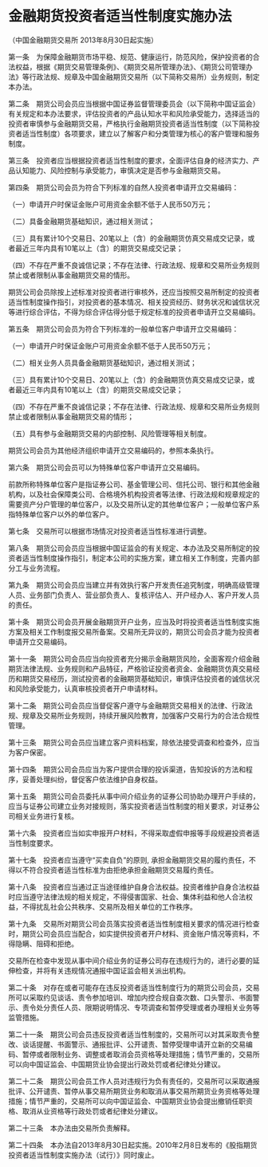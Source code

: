 # 金融期货投资者适当性制度实施办法

（中国金融期货交易所 2013年8月30日起实施）

第一条　为保障金融期货市场平稳、规范、健康运行，防范风险，保护投资者的合法权益，根据《期货交易管理条例》、《期货交易所管理办法》、《期货公司管理办法》等行政法规、规章及中国金融期货交易所（以下简称交易所）业务规则，制定本办法。

第二条　期货公司会员应当根据中国证券监督管理委员会（以下简称中国证监会）有关规定和本办法要求，评估投资者的产品认知水平和风险承受能力，选择适当的投资者审慎参与金融期货交易，严格执行金融期货投资者适当性制度（以下简称投资者适当性制度）各项要求，建立以了解客户和分类管理为核心的客户管理和服务制度。

第三条　投资者应当根据投资者适当性制度的要求，全面评估自身的经济实力、产品认知能力、风险控制与承受能力，审慎决定是否参与金融期货交易。

第四条　期货公司会员为符合下列标准的自然人投资者申请开立交易编码：

（一）申请开户时保证金账户可用资金余额不低于人民币50万元；

（二）具备金融期货基础知识，通过相关测试；

（三）具有累计10个交易日、20笔以上（含）的金融期货仿真交易成交记录，或者最近三年内具有10笔以上（含）的期货交易成交记录；

（四）不存在严重不良诚信记录；不存在法律、行政法规、规章和交易所业务规则禁止或者限制从事金融期货交易的情形。

期货公司会员除按上述标准对投资者进行审核外，还应当按照交易所制定的投资者适当性制度操作指引，对投资者的基本情况、相关投资经历、财务状况和诚信状况等进行综合评估，不得为综合评估得分低于规定标准的投资者申请开立交易编码。

第五条　期货公司会员为符合下列标准的一般单位客户申请开立交易编码：

（一）申请开户时保证金账户可用资金余额不低于人民币50万元；

（二）相关业务人员具备金融期货基础知识，通过相关测试；

（三）具有累计10个交易日、20笔以上（含）的金融期货仿真交易成交记录，或者最近三年内具有10笔以上（含）的期货交易成交记录；

（四）不存在严重不良诚信记录；不存在法律、行政法规、规章和交易所业务规则禁止或者限制从事金融期货交易的情形；

（五）具有参与金融期货交易的内部控制、风险管理等相关制度。

期货公司会员为其他经济组织申请开立交易编码的，参照本条执行。

第六条　期货公司会员可以为特殊单位客户申请开立交易编码。

前款所称特殊单位客户是指证券公司、基金管理公司、信托公司、银行和其他金融机构，以及社会保障类公司、合格境外机构投资者等法律、行政法规和规章规定的需要资产分户管理的单位客户，以及交易所认定的其他单位客户；一般单位客户系指特殊单位客户以外的单位客户。

第七条　交易所可以根据市场情况对投资者适当性标准进行调整。

第八条　期货公司会员应当根据中国证监会的有关规定、本办法及交易所制定的投资者适当性制度操作指引，制定本公司的实施方案，建立相关工作制度，完善内部分工与业务流程。

第九条　期货公司会员应当建立并有效执行客户开发责任追究制度，明确高级管理人员、业务部门负责人、营业部负责人、复核评估人、开户经办人、客户开发人员的责任。

第十条　期货公司会员开展金融期货开户业务，应当及时将投资者适当性制度实施方案及相关工作制度报交易所备案。交易所无异议的，期货公司会员才能为投资者申请开立交易编码。

第十一条　期货公司会员应当向投资者充分揭示金融期货风险，全面客观介绍金融期货法律法规、业务规则和产品特征，严格验证投资者资金、金融期货仿真交易经历和期货交易经历，测试投资者的金融期货基础知识，审慎评估投资者的诚信状况和风险承受能力，认真审核投资者开户申请材料。

第十二条　期货公司会员应当督促客户遵守与金融期货交易相关的法律、行政法规、规章及交易所业务规则，持续开展风险教育，加强客户交易行为的合法合规性管理。

第十三条　期货公司会员应当建立客户资料档案，除依法接受调查和检查外，应当为客户保密。

第十四条　期货公司会员应当为客户提供合理的投诉渠道，告知投诉的方法和程序，妥善处理纠纷，督促客户依法维护自身权益。

第十五条　期货公司会员委托从事中间介绍业务的证券公司协助办理开户手续的，应当与证券公司建立业务对接规则，落实投资者适当性制度的相关要求，对证券公司相关业务进行复核。

第十六条　投资者应当如实申报开户材料，不得采取虚假申报等手段规避投资者适当性制度要求。

第十七条　投资者应当遵守“买卖自负”的原则, 承担金融期货交易的履约责任，不得以不符合投资者适当性标准为由拒绝承担金融期货交易履约责任。

第十八条　投资者应当通过正当途径维护自身合法权益。投资者维护自身合法权益时应当遵守法律法规的相关规定，不得侵害国家、社会、集体利益和他人合法权益，不得扰乱社会公共秩序、交易所及相关单位的工作秩序。

第十九条　交易所对期货公司会员落实投资者适当性制度相关要求的情况进行检查时，期货公司会员应当配合，如实提供投资者开户材料、资金账户情况等资料，不得隐瞒、阻碍和拒绝。

交易所在检查中发现从事中间介绍业务的证券公司存在违规行为的，进行必要的延伸检查，并将有关违规情况通报中国证监会相关派出机构。

第二十条　对存在或者可能存在违反投资者适当性制度行为的期货公司会员，交易所可以采取约见谈话、责令参加培训、增加内控合规自查次数、口头警示、书面警示、责令处分责任人员、限期说明情况、专项调查和暂停受理或者办理相关业务等监管措施。

第二十一条　期货公司会员违反投资者适当性制度的，交易所可以对其采取责令整改、谈话提醒、书面警示、通报批评、公开谴责、暂停受理申请开立新的交易编码、暂停或者限制业务、调整或者取消会员资格等处理措施；情节严重的，交易所可以向中国证监会、中国期货业协会提出行政处罚或者纪律处分建议。

第二十二条　期货公司会员工作人员对违规行为负有责任的，交易所可以采取通报批评、公开谴责、暂停从事交易所期货业务和取消从事交易所期货业务资格等处理措施；情节严重的，交易所可以向中国证监会、中国期货业协会提出撤销任职资格、取消从业资格等行政处罚或者纪律处分建议。

第二十三条　本办法由交易所负责解释。

第二十四条　本办法自2013年8月30日起实施。2010年2月8日发布的《股指期货投资者适当性制度实施办法（试行）》同时废止。
